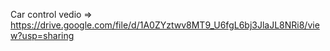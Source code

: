 Car control vedio => https://drive.google.com/file/d/1A0ZYztwv8MT9_U6fgL6bj3JlaJL8NRi8/view?usp=sharing
